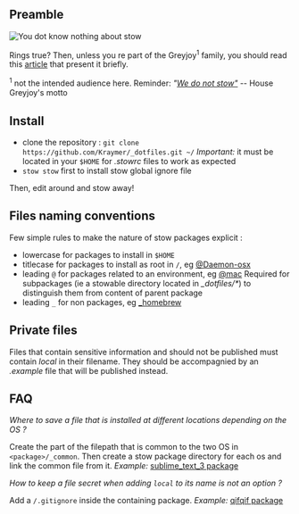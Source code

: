 Preamble
--------

![You dot know nothing about stow](https://dl.dropboxusercontent.com/u/1026715/github/_dotfiles/ygritte-meme.jpg)

Rings true?
Then, unless you re part of the Greyjoy<sup>1</sup> family, you should read this [article](http://brandon.invergo.net/news/2012-05-26-using-gnu-stow-to-manage-your-dotfiles.html) that present it briefly.

<sup>1</sup> not the intended audience here. Reminder: *"[We do not stow"](https://scifi.stackexchange.com/questions/4222/what-does-house-greyjoys-motto-we-do-not-sow-mean)* -- House Greyjoy's motto

Install
-------

- clone the repository : `git clone https://github.com/Kraymer/_dotfiles.git ~/`
  *Important:* it must be located in your `$HOME` for *.stowrc* files to work as
  expected
- `stow stow` first to install stow global ignore file

Then, edit around and stow away!

Files naming conventions
------------------------

Few simple rules to make the nature of stow packages explicit :

- lowercase for packages to install in `$HOME`
- titlecase for packages to install as root in `/`, eg
  [@Daemon-osx](https://github.com/Kraymer/_dotfiles/blob/master/attic/@Daemon-osx)
- leading `@` for packages related to an environment, eg
  [@mac](https://github.com/Kraymer/_dotfiles/blob/master/%40mac/)
  Required for subpackages (ie a stowable directory located in *_dotfiles/\**)
  to distinguish them from content of parent package
- leading `_` for non packages, eg [_homebrew](https://github.com/Kraymer/_dotfiles/blob/master/_homebrew)

Private files
-------------

Files that contain sensitive information and should not be published must
contain *local* in their filename. They should be accompagnied by an
*.example* file that will be published instead.

FAQ
---

*Where to save a file that is installed at different locations depending on the OS ?*

Create the part of the filepath that is common to the two OS in `<package>/_common`. Then create a stow package directory for each os and link the common file from it.
*Example:* [sublime_text_3 package](https://github.com/Kraymer/_dotfiles/tree/master/sublime_text_3/%40linux/.config/sublime-text-3)

*How to keep a file secret when adding `local` to its name is not an option ?*

Add a `/.gitignore` inside the containing package.
*Example:* [qifqif package](https://github.com/Kraymer/_dotfiles/tree/master/qifqif)
